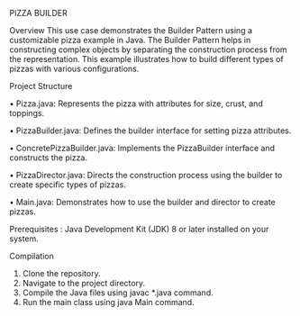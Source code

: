 PIZZA BUILDER 

Overview
This use case demonstrates the Builder Pattern using a customizable pizza example in Java. The Builder Pattern helps in constructing complex objects by separating the construction process from the representation. This example illustrates how to build different types of pizzas with various configurations.

Project Structure

•	Pizza.java:  Represents the pizza with attributes for size, crust, and toppings.

•	PizzaBuilder.java: Defines the builder interface for setting pizza attributes.

•	ConcretePizzaBuilder.java: Implements the PizzaBuilder interface and constructs the pizza.

•	PizzaDirector.java: Directs the construction process using the builder to create specific types of pizzas.

•	Main.java: Demonstrates how to use the builder and director to create pizzas.

Prerequisites :
Java Development Kit (JDK) 8 or later installed on your system.

Compilation
1.	Clone the repository.
2.	Navigate to the project directory.
3.	Compile the Java files using javac *.java command.
4.	Run the main class using java Main command.

